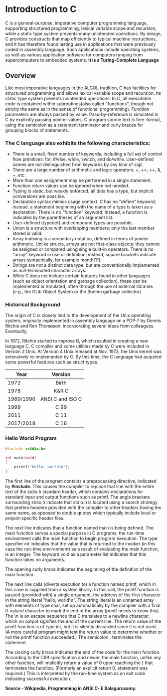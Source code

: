 # Introduction to C
C is a general-purpose, imperative computer programming language, supporting structured programming, lexical variable scope and recursion, while a static type system prevents many unintended operations. By design, C provides constructs that map efficiently to typical machine instructions, and it has therefore found lasting use in applications that were previously coded in assembly language. Such applications include operating systems, as well as various application software for computers ranging from supercomputers to embedded systems. **It is a Turing-Complete Language**

## Overview
Like most imperative languages in the ALGOL tradition, C has facilities for structured programming and allows lexical variable scope and recursion. Its static type system prevents unintended operations. In C, all executable code is contained within subroutines(also called "functions", though not strictly the same as in the sense of functional programming). Function parameters are always passed by value. Pass-by-reference is simulated in C by explicitly passing pointer values. C program source text is free-format, using the semicolon as a statement terminator and curly braces for grouping blocks of statements.

### The C language also exhibits the following characteristics:

* There is a small, fixed number of keywords, including a full set of control flow primitives: for, if/else,      while, switch, and do/while. User-defined names are not distinguished from keywords by any kind of sigil.
* There are a large number of arithmetic and logic operators: +, +=, ++, &, ~, etc.
* More than one assignment may be performed in a single statement.
* Function return values can be ignored when not needed.
* Typing is static, but weakly enforced; all data has a type, but implicit conversions are possible.
* Declaration syntax mimics usage context. C has no "define" keyword; instead, a statement beginning with the     name of a type is taken as a declaration. There is no "function" keyword; instead, a function is indicated by   the parentheses of an argument list.
* User-defined (typedef) and compound types are possible.
* Union is a structure with overlapping members; only the last member stored is valid.
* Array indexing is a secondary notation, defined in terms of pointer arithmetic. Unlike structs, arrays are      not first-class objects: they cannot be assigned or compared using single built-in operators. There is no       "array" keyword in use or definition; instead, square brackets indicate arrays syntactically, for example       month[11].
* Strings are not a distinct data type, but are conventionally implemented as null-terminated character arrays.
* While C does not include certain features found in other languages (such as object orientation and garbage collection), these can be implemented or emulated, often through the use of external libraries (e.g., the GLib Object System or the Boehm garbage collector).

### Historical Background
The origin of C is closely tied to the development of the Unix operating system, originally implemented in assembly language on a PDP-7 by Dennis Ritchie and Ken Thompson, incorporating several ideas from colleagues. Eventually, 

In 1972, Ritchie started to improve B, which resulted in creating a new language C. C compiler and some utilities made by C were included in Version 2 Unix. At Version 4 Unix released at Nov. 1973, the Unix kernel was extensively re-implemented by C. By this time, the C language had acquired some powerful features such as struct types.

| Year        | Version           |
| ------------- |:-------------:| 
| 1972      | Birth | 
| 1978      | K&R C      | 
| 1989/1990 |ANSI C and ISO C      | 
| 1999|C 99      |
| 2011 |C 11      |
| 2017/2018 |C 18      |   

### Hello World Program 
``` c
#include <stdio.h>

int main(void)
{
    printf("hello, world\n");
}
```
The first line of the program contains a preprocessing directive, indicated by **#include**. This causes the compiler to replace that line with the entire text of the stdio.h standard header, which contains declarations for standard input and output functions such as printf. The angle brackets surrounding stdio.h indicate that stdio.h is located using a search strategy that prefers headers provided with the compiler to other headers having the same name, as opposed to double quotes which typically include local or project-specific header files.

The next line indicates that a function named main is being defined. The main function serves a special purpose in C programs; the run-time environment calls the main function to begin program execution. The type specifier int indicates that the value that is returned to the invoker (in this case the run-time environment) as a result of evaluating the main function, is an integer. The keyword void as a parameter list indicates that this function takes no arguments.

The opening curly brace indicates the beginning of the definition of the main function.

The next line calls (diverts execution to) a function named printf, which in this case is supplied from a system library. In this call, the printf function is passed (provided with) a single argument, the address of the first character in the string literal "hello, world\n". The string literal is an unnamed array with elements of type char, set up automatically by the compiler with a final 0-valued character to mark the end of the array (printf needs to know this). The \n is an escape sequence that C translates to a newline character, which on output signifies the end of the current line. The return value of the printf function is of type int, but it is silently discarded since it is not used. (A more careful program might test the return value to determine whether or not the printf function succeeded.) The semicolon ; terminates the statement.

The closing curly brace indicates the end of the code for the main function. According to the C99 specification and newer, the main function, unlike any other function, will implicitly return a value of 0 upon reaching the } that terminates the function. (Formerly an explicit return 0; statement was required.) This is interpreted by the run-time system as an exit code indicating successful execution.

**Source - Wikipedia, Programming in ANSI C- E Balagurusamy.**
